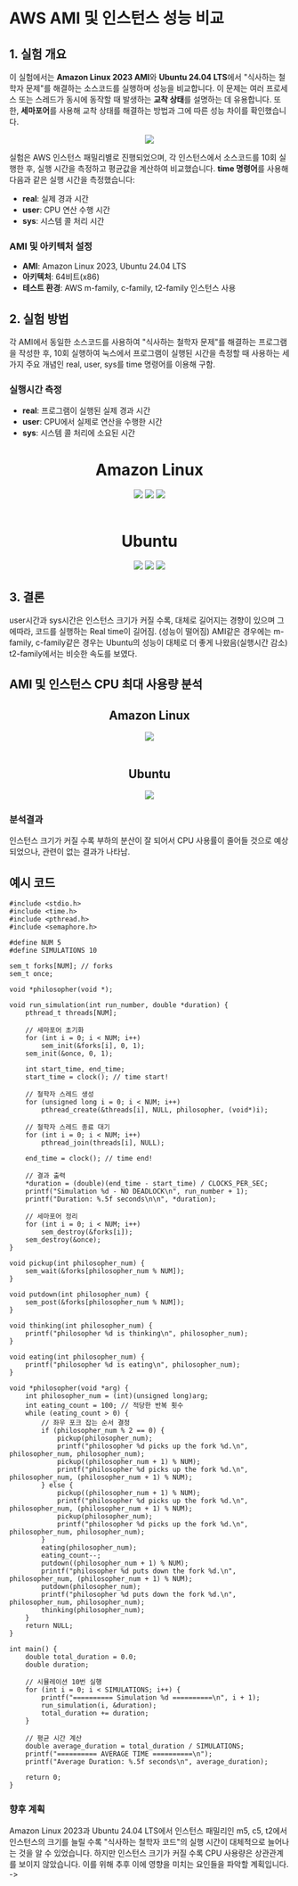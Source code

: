 # AWS AMI 및 인스턴스 성능 비교
## 1. 실험 개요
이 실험에서는 **Amazon Linux 2023 AMI**와 **Ubuntu 24.04 LTS**에서 "식사하는 철학자 문제"를 해결하는 소스코드를 실행하며 성능을 비교합니다. 이 문제는 여러 프로세스 또는 스레드가 동시에 동작할 때 발생하는 **교착 상태**를 설명하는 데 유용합니다. 또한, **세마포어**를 사용해 교착 상태를 해결하는 방법과 그에 따른 성능 차이를 확인했습니다.

<div align="center">
  <img src="https://github.com/user-attachments/assets/6b8faec0-d03f-4723-9b0c-27d88d9ac325">
</div>

실험은 AWS 인스턴스 패밀리별로 진행되었으며, 각 인스턴스에서 소스코드를 10회 실행한 후, 실행 시간을 측정하고 평균값을 계산하여 비교했습니다. **time 명령어**를 사용해 다음과 같은 실행 시간을 측정했습니다:
- **real**: 실제 경과 시간
- **user**: CPU 연산 수행 시간
- **sys**: 시스템 콜 처리 시간
### AMI 및 아키텍처 설정
- **AMI**: Amazon Linux 2023, Ubuntu 24.04 LTS
- **아키텍처**: 64비트(x86)
- **테스트 환경**: AWS m-family, c-family, t2-family 인스턴스 사용
## 2. 실험 방법
각 AMI에서 동일한 소스코드를 사용하여 "식사하는 철학자 문제"를 해결하는 프로그램을 작성한 후, 10회 실행하여 눅스에서 프로그램이 실행된 시간을 측정할 때 사용하는 세 가지 주요 개념인 real, user, sys를 time 명령어를 이용해 구함.
### 실행시간 측정
- **real**: 프로그램이 실행된 실제 경과 시간
- **user**: CPU에서 실제로 연산을 수행한 시간
- **sys**: 시스템 콜 처리에 소요된 시간
<div align="center">
  <h1>Amazon Linux</h1>
  <img src="https://github.com/user-attachments/assets/eef423c3-c8ef-41cf-ac19-d54bcc94e2c0">
  <img src="https://github.com/user-attachments/assets/9609283c-f91b-4bff-8058-3a36160e083b">
  <img src="https://github.com/user-attachments/assets/9411cc04-f6f0-4b4f-8646-351c4c45a66a">
</div></br>

<div align="center">
  <h1>Ubuntu</h1>
  <img src="https://github.com/user-attachments/assets/c3b6d542-acdd-4098-b954-3004f45dd58e">
  <img src="https://github.com/user-attachments/assets/8453a870-fbe5-4540-979f-6a84ca4fec38">
  <img src="https://github.com/user-attachments/assets/1898ed4d-45c9-4d8f-a071-8c18a5040028">
</div>


## 3. 결론
user시간과 sys시간은 인스턴스 크기가 커질 수록, 대체로 길어지는 경향이 있으며 그에따라, 코드를 실행하는 Real time이 길어짐. (성능이 떨어짐)
AMI같은 경우에는 m-family, c-family같은 경우는 Ubuntu의 성능이 대체로 더 좋게 나왔음(실행시간 감소)
t2-family에서는 비슷한 속도를 보였다.
<br>
## AMI 및 인스턴스 CPU 최대 사용량 분석
<div align="center">
  <h2>Amazon Linux</h2>
  <img src="https://github.com/user-attachments/assets/a8e55be1-3449-4e0d-a8fa-2038598d7723">
</div></br>
<div align="center">
  <h2>Ubuntu</h2>
  <img src="https://github.com/user-attachments/assets/af433f4f-3f6d-4de1-8a4a-25baa5a250e6">
</div>

### 분석결과
인스턴스 크기가 커질 수록 부하의 분산이 잘 되어서 CPU 사용률이 줄어들 것으로 예상 되었으나, 관련이 없는 결과가 나타남.

## 예시 코드
```
#include <stdio.h>
#include <time.h>
#include <pthread.h>
#include <semaphore.h>

#define NUM 5
#define SIMULATIONS 10

sem_t forks[NUM]; // forks
sem_t once;

void *philosopher(void *);

void run_simulation(int run_number, double *duration) {
    pthread_t threads[NUM];
    
    // 세마포어 초기화
    for (int i = 0; i < NUM; i++)
        sem_init(&forks[i], 0, 1);
    sem_init(&once, 0, 1);
    
    int start_time, end_time;
    start_time = clock(); // time start!
    
    // 철학자 스레드 생성
    for (unsigned long i = 0; i < NUM; i++)
        pthread_create(&threads[i], NULL, philosopher, (void*)i);
    
    // 철학자 스레드 종료 대기
    for (int i = 0; i < NUM; i++)
        pthread_join(threads[i], NULL);
    
    end_time = clock(); // time end!
    
    // 결과 출력
    *duration = (double)(end_time - start_time) / CLOCKS_PER_SEC;
    printf("Simulation %d - NO DEADLOCK\n", run_number + 1);
    printf("Duration: %.5f seconds\n\n", *duration);
    
    // 세마포어 정리
    for (int i = 0; i < NUM; i++)
        sem_destroy(&forks[i]);
    sem_destroy(&once);
}

void pickup(int philosopher_num) {
    sem_wait(&forks[philosopher_num % NUM]);
}

void putdown(int philosopher_num) {
    sem_post(&forks[philosopher_num % NUM]);
}

void thinking(int philosopher_num) {
    printf("philosopher %d is thinking\n", philosopher_num);
}

void eating(int philosopher_num) {
    printf("philosopher %d is eating\n", philosopher_num);
}

void *philosopher(void *arg) {
    int philosopher_num = (int)(unsigned long)arg;
    int eating_count = 100; // 적당한 반복 횟수
    while (eating_count > 0) {
        // 좌우 포크 잡는 순서 결정
        if (philosopher_num % 2 == 0) {
            pickup(philosopher_num);
            printf("philosopher %d picks up the fork %d.\n", philosopher_num, philosopher_num);
            pickup((philosopher_num + 1) % NUM);
            printf("philosopher %d picks up the fork %d.\n", philosopher_num, (philosopher_num + 1) % NUM);
        } else {
            pickup((philosopher_num + 1) % NUM);
            printf("philosopher %d picks up the fork %d.\n", philosopher_num, (philosopher_num + 1) % NUM);
            pickup(philosopher_num);
            printf("philosopher %d picks up the fork %d.\n", philosopher_num, philosopher_num);
        }
        eating(philosopher_num);
        eating_count--;
        putdown((philosopher_num + 1) % NUM);
        printf("philosopher %d puts down the fork %d.\n", philosopher_num, (philosopher_num + 1) % NUM);
        putdown(philosopher_num);
        printf("philosopher %d puts down the fork %d.\n", philosopher_num, philosopher_num);
        thinking(philosopher_num);
    }
    return NULL;
}

int main() {
    double total_duration = 0.0;
    double duration;
    
    // 시뮬레이션 10번 실행
    for (int i = 0; i < SIMULATIONS; i++) {
        printf("========== Simulation %d ==========\n", i + 1);
        run_simulation(i, &duration);
        total_duration += duration;
    }
    
    // 평균 시간 계산
    double average_duration = total_duration / SIMULATIONS;
    printf("========== AVERAGE TIME ==========\n");
    printf("Average Duration: %.5f seconds\n", average_duration);
    
    return 0;
}

```

### 향후 계획
Amazon Linux 2023과 Ubuntu 24.04 LTS에서 인스턴스 패밀리인 m5, c5, t2에서 인스턴스의 크기를 늘릴 수록 "식사하는 철학자 코드"의 실행 시간이 대체적으로 늘어나는 것을 알 수 있었습니다. 하지만 인스턴스 크기가 커질 수록 CPU 사용량은 상관관계를 보이지 않았습니다. 이를 위해 추후 이에 영향을 미치는 요인들을 파악할 계획입니다. 
->

